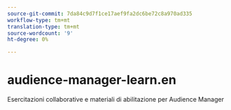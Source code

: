 ```yaml
---
source-git-commit: 7da84c9d7f1ce17aef9fa2dc6be72c8a970ad335
workflow-type: tm+mt
translation-type: tm+mt
source-wordcount: '9'
ht-degree: 0%

---
```

# audience-manager-learn.en

Esercitazioni collaborative e materiali di abilitazione per  Audience Manager
